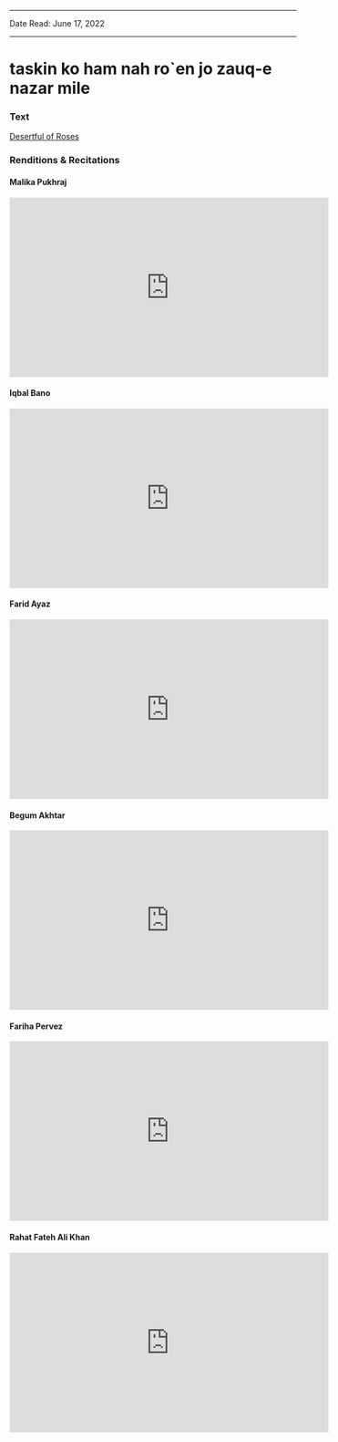 ***
Date Read: June 17, 2022
***

# taskin ko ham nah ro`en jo zauq-e nazar mile

### Text
[Desertful of Roses](http://www.columbia.edu/itc/mealac/pritchett/00ghalib/159/index_159.html)

### Renditions & Recitations

#### Malika Pukhraj

<iframe width="560" height="315" src="https://www.youtube.com/embed/dy1QNDdO2Xo" title="YouTube video player" frameborder="0" allow="accelerometer; autoplay; clipboard-write; encrypted-media; gyroscope; picture-in-picture" allowfullscreen></iframe>

#### Iqbal Bano

<iframe width="560" height="315" src="https://www.youtube.com/embed/sdvnBuy1PRk&t=243s" title="YouTube video player" frameborder="0" allow="accelerometer; autoplay; clipboard-write; encrypted-media; gyroscope; picture-in-picture" allowfullscreen></iframe>

#### Farid Ayaz

<iframe width="560" height="315" src="https://www.youtube.com/embed/1icpqNg8k0U" title="YouTube video player" frameborder="0" allow="accelerometer; autoplay; clipboard-write; encrypted-media; gyroscope; picture-in-picture" allowfullscreen></iframe>

#### Begum Akhtar

<iframe width="560" height="315" src="https://www.youtube.com/embed/gVA4rCklIkg" title="YouTube video player" frameborder="0" allow="accelerometer; autoplay; clipboard-write; encrypted-media; gyroscope; picture-in-picture" allowfullscreen></iframe>

#### Fariha Pervez

<iframe width="560" height="315" src="https://www.youtube.com/embed/xZ6B9n1jUFE" title="YouTube video player" frameborder="0" allow="accelerometer; autoplay; clipboard-write; encrypted-media; gyroscope; picture-in-picture" allowfullscreen></iframe>

#### Rahat Fateh Ali Khan

<iframe width="560" height="315" src="https://www.youtube.com/embed/v2nTEvY1GQM" title="YouTube video player" frameborder="0" allow="accelerometer; autoplay; clipboard-write; encrypted-media; gyroscope; picture-in-picture" allowfullscreen></iframe>

